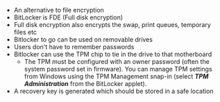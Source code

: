 * An alternative to file encryption
* BitLocker is FDE (Full disk encryption)
* Full disk encryption also encrypts the swap, print queues, temporary files etc
* Bitlocker to go can be used on removable drives
* Users don't have to remember passwords 
* Bitlocker can use the TPM chip to tie in the drive to that motherboard 
	* The TPM must be configured with an owner password (often the system password set in firmware). You can manage TPM settings from Windows using the TPM Management snap-in (select **_TPM Administration_** from the BitLocker applet).
* A recovery key is generated which should be stored in a safe location 